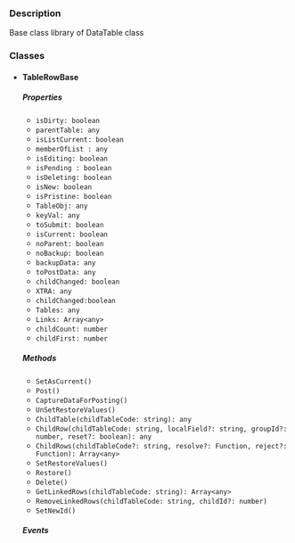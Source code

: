 ### Description
Base class library of DataTable class
### Classes
- #### TableRowBase
  ##### Properties
  - `isDirty: boolean`
  - `parentTable: any`
  - `isListCurrent: boolean`
  - `memberOfList : any`
  - `isEditing: boolean`
  - `isPending : boolean`
  - `isDeleting: boolean`
  - `isNew: boolean`
  - `isPristine: boolean`
  - `TableObj: any`
  - `keyVal: any`
  - `toSubmit: boolean`
  - `isCurrent: boolean`
  - `noParent: boolean`
  - `noBackup: boolean`
  - `backupData: any`
  - `toPostData: any`
  - `childChanged: boolean`
  - `XTRA: any`
  - `childChanged:boolean`
  - `Tables: any`
  - `Links: Array<any>`
  - `childCount: number`
  - `childFirst: number`

  ##### Methods
  - `SetAsCurrent()`
  - `Post()`
  - `CaptureDataForPosting()`
  - `UnSetRestoreValues()`
  - `ChildTable(childTableCode: string): any`
  - `ChildRow(childTableCode: string, localField?: string, groupId?: number, reset?: boolean): any`
  - `ChildRows(childTableCode?: string, resolve?: Function, reject?: Function): Array<any>`
  - `SetRestoreValues()`
  - `Restore()`
  - `Delete()`
  - `GetLinkedRows(childTableCode: string): Array<any>`
  - `RemoveLinkedRows(childTableCode: string, childId?: number)`
  - `SetNewId()`

  ##### Events
